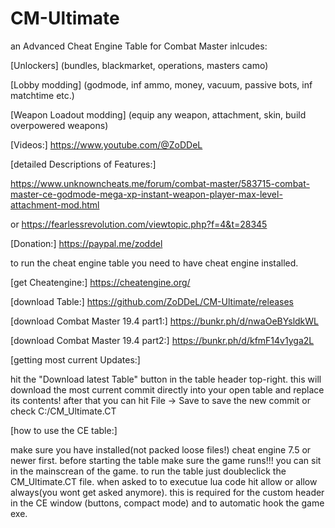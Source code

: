 # CM-Ultimate

an Advanced Cheat Engine Table for Combat Master
inlcudes:

[Unlockers]  (bundles, blackmarket, operations, masters camo)

[Lobby modding]  (godmode, inf ammo, money, vacuum, passive bots, inf matchtime etc.)

[Weapon Loadout modding]  (equip any weapon, attachment, skin, build overpowered weapons)


[Videos:]
https://www.youtube.com/@ZoDDeL


[detailed Descriptions of Features:]

https://www.unknowncheats.me/forum/combat-master/583715-combat-master-ce-godmode-mega-xp-instant-weapon-player-max-level-attachment-mod.html

or https://fearlessrevolution.com/viewtopic.php?f=4&t=28345


[Donation:]
https://paypal.me/zoddel


to run the cheat engine table you need to have cheat engine installed.

[get Cheatengine:]
https://cheatengine.org/


[download Table:]
https://github.com/ZoDDeL/CM-Ultimate/releases


[download Combat Master 19.4 part1:] https://bunkr.ph/d/nwaOeBYsldkWL

[download Combat Master 19.4 part2:] https://bunkr.ph/d/kfmF14v1yga2L


[getting most current Updates:]

hit the "Download latest Table" button in the table header top-right.
this will download the most current commit directly into your open table and replace its contents!
after that you can hit File -> Save to save the new commit or check C:/CM_Ultimate.CT


[how to use the CE table:]

make sure you have installed(not packed loose files!) cheat engine 7.5 or newer first.
before starting the table make sure the game runs!!! you can sit in the mainscrean of the game.
to run the table just doubleclick the CM_Ultimate.CT file.
when asked to to executue lua code hit allow or allow always(you wont get asked anymore).
this is required for the custom header in the CE window (buttons, compact mode) and to automatic hook the game exe.

